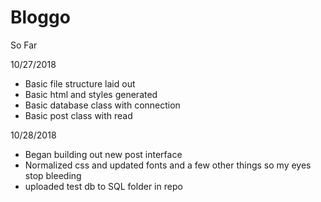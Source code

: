 # Bloggo

So Far

10/27/2018
- Basic file structure laid out
- Basic html and styles generated
- Basic database class with connection
- Basic post class with read

10/28/2018
- Began building out new post interface
- Normalized css and updated fonts and a few other things so my eyes stop bleeding
- uploaded test db to SQL folder in repo